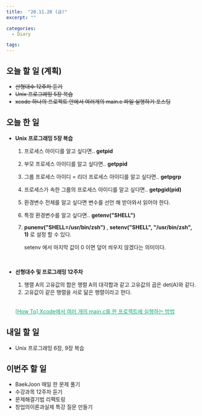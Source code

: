 ```yaml
---
title:  "20.11.20 (금)"
excerpt: ""

categories:
  - Diary

tags:
---
```


## 오늘 할 일 (계획)

- ~~선형대수 12주차 듣기~~
- ~~Unix 프로그래밍 5장 복습~~
- ~~xcode 하나의 프로젝트 안에서 여러개의 main.c 파일 실행하기 포스팅~~

## 오늘 한 일

- **Unix 프로그래밍 5장 복습**

  1. 프로세스 아이디를 알고 싶다면.. **getpid**

  2. 부모 프로세스 아이디를 알고 싶다면.. **getppid**

  3. 그룹 프로세스 아이디 = 리더 프로세스 아이디를 알고 싶다면.. **getpgrp**

  4. 프로세스가 속한 그룹의 프로세스 아이디를 알고 싶다면.. **getpgid(pid)**

  5. 환경변수 전체를 알고 싶다면 변수를 선언 해 받아와서 읽어야 한다.

  6. 특정 환경변수를 알고 싶다면.. **getenv("SHELL")**

  7. **punenv("SHELL=/usr/bin/zsh")** , **setenv("SHELL", "/usr/bin/zsh", 1)** 로 설정 할 수 있다.

     setenv 에서 마지막 값이 0 이면 덮어 씌우지 않겠다는 의미이다.

     <br>

- **선형대수 및 프로그래밍 12주차**

  1. 행렬 A의 고유값의 합은 행렬 A의 대각합과 같고 고유값의 곱은 det(A)와 같다.
  2. 고유값이 같은 행렬을 서로 닮은 행렬이라고 한다.

  <br>

  <a href="https://nam-ki-bok.github.io/how%20to/xcodeManyC/" style="color:#0FA678">[How To] Xcode에서 여러 개의 main.c를 한 프로젝트에 실행하는 방법</a>

## 내일 할 일

- Unix 프로그래밍 6장, 9장 복습

## 이번주 할 일

- BaekJoon 매일 한 문제 풀기
- 수강과목 12주차 듣기
- 문제해결기법 리팩토링
- 창업의이론과실제 특강 질문 만들기

<br>